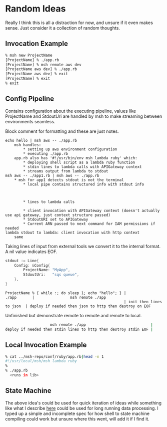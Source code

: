 # Random Ideas

Really I think this is all a distraction for now, and unsure if it even makes sense. Just consider it a collection of random thoughts.

## Invocation Example
```bash
% msh new ProjectName
[ProjectName] % ./app.rb
[ProjectName] % msh remote aws dev
[ProjectName aws dev] % ./app.rb
[ProjectName aws dev] % exit
[ProjectName] % exit
% exit
```

## Config Pipeline

Contains configuration about the executing pipeline, values like ProjectName and StdoutUri are handled by msh to make
streaming between environments seamless.

Block comment for formatting and these are just notes.

```
echo hello | msh aws -- ./app.rb
    msh handles:
        * setting up aws environment configuration
        * executing ./app.rb
    app.rb also has '#!/usr/bin/env msh lambda ruby' which:
        * deploying shell script as a lambda ruby function
        * stdin lines to lambda calls with APIGateway context
        * streams output from lambda to stdout
msh aws -- ./app1.rb | msh aws -- ./app.rb
    * msh for app1 detects stdout is not the terminal
        * local pipe contains structured info with stdout info



        * lines to lambda calls
    
        * client invocation with APIGateway context (doesn't actually use api gateway, just context structure passed)
        * StdoutURI set to APIGateway 
        * Current ARN passed to next command for IAM permissions if needed
lambda stdout to lambda: client invocation with http context
    same
```
    

Taking lines of input from external tools we convert it to the internal format. A nil value indicates EOF.
```go
stdout := Line{
    Config: &Config{
        ProjectName: "MyApp",
        StdoutUri:   "sqs queue",
    },
}
```


```
ProjectName % { while :; do sleep 1; echo "hello"; } |              ./app       |                msh remote ./app
                                                     | init then lines to json  | deploy if needed then json to http then destroy on EOF
```

Unfinished but demonstrate remote to remote and remote to local.
```bash
                    msh remote ./app                             |                 
deploy if needed then stdin lines to http then destroy stdin EOF |
```

## Local Invocation Example
```bash
% cat ../msh-repo/conf/ruby/app.rb|head -n 1
#!/usr/local/msh/msh lambda ruby
%
% ./app.rb
  <runs in lib>
```
        

## State Machine

The above idea's could be used for quick iteration of ideas while something like what I describe [here](https://github.com/RyanJarv/coderun#update-1142020) could be used for long running data processing. I typed up a simple and incomplete spec for how shell to state machine compiling could work but unsure where this went, will add it if I find it.
